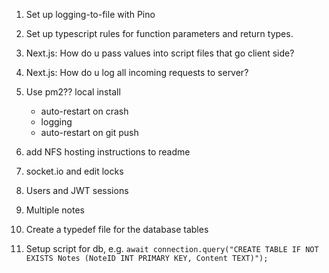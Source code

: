 1. Set up logging-to-file with Pino

1. Set up typescript rules for function parameters and return types.

1. Next.js:  How do u pass values into script files that go client side?
1. Next.js:  How do u log all incoming requests to server?

1. Use pm2??  local install
   - auto-restart on crash 
   - logging
   - auto-restart on git push

1. add NFS hosting instructions to readme

1. socket.io and edit locks

1. Users and JWT sessions

1. Multiple notes

1. Create a typedef file for the database tables
2. Setup script for db, e.g.
`await connection.query("CREATE TABLE IF NOT EXISTS Notes (NoteID INT PRIMARY KEY, Content TEXT)");`
